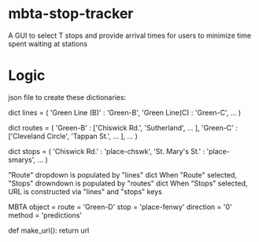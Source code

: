 # mbta-stop-tracker
A GUI to select T stops and provide arrival times for users to minimize time spent waiting at stations

# Logic

json file to create these dictionaries:

dict lines = (
    'Green Line (B)' : 'Green-B',
    'Green Line(C) : 'Green-C',
    ...
)

dict routes = (
    'Green-B' : ['Chiswick Rd.', 'Sutherland', ... ],
    'Green-C' : ['Cleveland Circle', 'Tappan St.', ... ],
    ...
)

dict stops = (
    'Chiswick Rd.' : 'place-chswk',
    'St. Mary's St.' : 'place-smarys',
    ...
)

"Route" dropdown is populated by "lines" dict
When "Route" selected, "Stops" drowndown is populated by "routes" dict
When "Stops" selected, URL is constructed via "lines" and "stops" keys

MBTA object = 
  route  = 'Green-D'
  stop = 'place-fenwy'
  direction = '0'
  method = 'predictions'
  
  def make_url():
    return url
